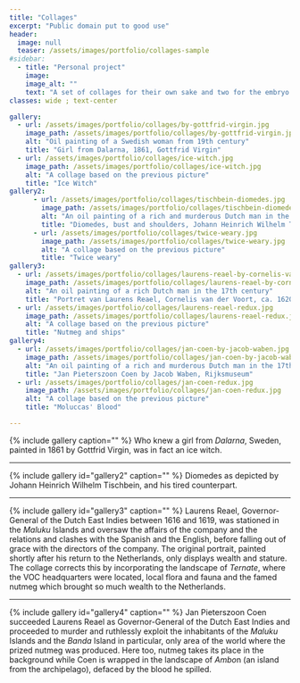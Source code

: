 ```yaml
---
title: "Collages"
excerpt: "Public domain put to good use"
header:
  image: null
  teaser: /assets/images/portfolio/collages-sample
#sidebar:
  - title: "Personal project"
    image:
    image_alt: ""
    text: "A set of collages for their own sake and two for the embryo of a Matrix game centred around the nutmeg trade and colonisation. All original pictures are in the public domain."
classes: wide ; text-center

gallery:
  - url: /assets/images/portfolio/collages/by-gottfrid-virgin.jpg
    image_path: /assets/images/portfolio/collages/by-gottfrid-virgin.jpg
    alt: "Oil painting of a Swedish woman from 19th century"
    title: "Girl from Dalarna, 1861, Gottfrid Virgin"
  - url: /assets/images/portfolio/collages/ice-witch.jpg
    image_path: /assets/images/portfolio/collages/ice-witch.jpg
    alt: "A collage based on the previous picture"
    title: "Ice Witch"
gallery2:
      - url: /assets/images/portfolio/collages/tischbein-diomedes.jpg
        image_path: /assets/images/portfolio/collages/tischbein-diomedes.jpg
        alt: "An oil painting of a rich and murderous Dutch man in the 17th century"
        title: "Diomedes, bust and shoulders, Johann Heinrich Wilhelm Tischbein, MET Museum"
      - url: /assets/images/portfolio/collages/twice-weary.jpg
        image_path: /assets/images/portfolio/collages/twice-weary.jpg
        alt: "A collage based on the previous picture"
        title: "Twice weary"
gallery3:
  - url: /assets/images/portfolio/collages/laurens-reael-by-cornelis-van-der-voort.jpg
    image_path: /assets/images/portfolio/collages/laurens-reael-by-cornelis-van-der-voort.jpg
    alt: "An oil painting of a rich Dutch man in the 17th century"
    title: "Portret van Laurens Reael, Cornelis van der Voort, ca. 1620, Rijksmuseum"
  - url: /assets/images/portfolio/collages/laurens-reael-redux.jpg
    image_path: /assets/images/portfolio/collages/laurens-reael-redux.jpg
    alt: "A collage based on the previous picture"
    title: "Nutmeg and ships"
gallery4:
  - url: /assets/images/portfolio/collages/jan-coen-by-jacob-waben.jpg
    image_path: /assets/images/portfolio/collages/jan-coen-by-jacob-waben.jpg
    alt: "An oil painting of a rich and murderous Dutch man in the 17th century"
    title: "Jan Pieterszoon Coen by Jacob Waben, Rijksmuseum"
  - url: /assets/images/portfolio/collages/jan-coen-redux.jpg
    image_path: /assets/images/portfolio/collages/jan-coen-redux.jpg
    alt: "A collage based on the previous picture"
    title: "Moluccas' Blood"

---
```


{% include gallery caption="" %}
Who knew a girl from *Dalarna*, Sweden, painted in 1861 by Gottfrid Virgin, was in fact an ice witch.

---

{% include gallery id="gallery2" caption="" %}
Diomedes as depicted by Johann Heinrich Wilhelm Tischbein, and his tired counterpart.

---

{% include gallery id="gallery3" caption="" %}
Laurens Reael, Governor-General of the Dutch East Indies between 1616 and 1619, was stationed in the *Maluku* Islands and oversaw the affairs of the company and the relations and clashes with the Spanish and the English, before falling out of grace with the directors of the company. The original portrait, painted shortly after his return to the Netherlands, only displays wealth and stature. The collage corrects this by incorporating the landscape of *Ternate*, where the VOC headquarters were located, local flora and fauna and the famed nutmeg which brought so much wealth to the Netherlands.

---

{% include gallery id="gallery4" caption="" %}
Jan Pieterszoon Coen succeeded Laurens Reael as Governor-General of the Dutch East Indies and proceeded to murder and ruthlessly exploit the inhabitants of the *Maluku* Islands and the *Banda* Island in particular, only area of the world where the prized nutmeg was produced. Here too, nutmeg takes its place in the background while Coen is wrapped in the landscape of *Ambo*n (an island from the archipelago), defaced by the blood he spilled.
